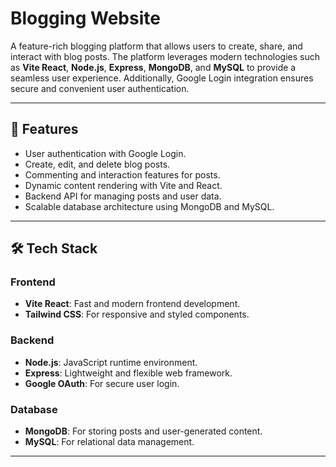 # Blogging Website

A feature-rich blogging platform that allows users to create, share, and interact with blog posts. The platform leverages modern technologies such as **Vite React**, **Node.js**, **Express**, **MongoDB**, and **MySQL** to provide a seamless user experience. Additionally, Google Login integration ensures secure and convenient user authentication.

---

## 🚀 Features

- User authentication with Google Login.
- Create, edit, and delete blog posts.
- Commenting and interaction features for posts.
- Dynamic content rendering with Vite and React.
- Backend API for managing posts and user data.
- Scalable database architecture using MongoDB and MySQL.

---

## 🛠️ Tech Stack

### Frontend
- **Vite React**: Fast and modern frontend development.
- **Tailwind CSS**: For responsive and styled components.

### Backend
- **Node.js**: JavaScript runtime environment.
- **Express**: Lightweight and flexible web framework.
- **Google OAuth**: For secure user login.

### Database
- **MongoDB**: For storing posts and user-generated content.
- **MySQL**: For relational data management.

---
